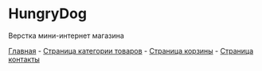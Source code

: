 # HungryDog

Верстка мини-интернет магазина

<a href="https://hungry-dog.vercel.app/">Главная<a> -
<a href="https://hungry-dog.vercel.app/categories.html">Страница категории товаров<a>  - 
<a href="https://hungry-dog.vercel.app/cart.html">Страница корзины<a> - 
<a href="https://hungry-dog.vercel.app/contacts.html">Страница контакты<a> 

